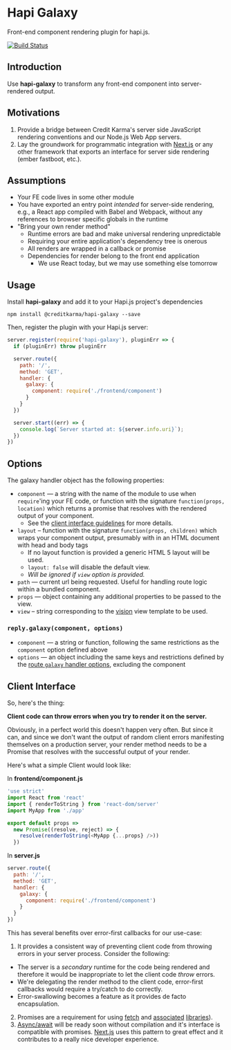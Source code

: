 # Hapi Galaxy

Front-end component rendering plugin for hapi.js.

[![Build Status](https://travis-ci.org/creditkarma/hapi-galaxy.svg?branch=master)](https://travis-ci.org/creditkarma/hapi-galaxy)

## Introduction

Use **hapi-galaxy** to transform any front-end component into server-rendered output.

## Motivations

1. Provide a bridge between Credit Karma's server side JavaScript rendering conventions and our Node.js Web App servers.
2. Lay the groundwork for programmatic integration with [Next.js][next.js] or any other framework that exports an interface for server side rendering (ember fastboot, etc.).

[next.js]: https://github.com/zeit/next.js

## Assumptions

* Your FE code lives in some other module
* You have exported an entry point _intended_ for server-side rendering, e.g., a React app compiled with Babel and Webpack, without any references to browser specific globals in the runtime
* "Bring your own render method"
  * Runtime errors are bad and make universal rendering unpredictable
  * Requiring your entire application's dependency tree is onerous
  * All renders are wrapped in a callback or promise
  * Dependencies for render belong to the front end application
    * We use React today, but we may use something else tomorrow

## Usage

Install **hapi-galaxy** and add it to your Hapi.js project's dependencies

```
npm install @creditkarma/hapi-galaxy --save
```

Then, register the plugin with your Hapi.js server:

```javascript
server.register(require('hapi-galaxy'), pluginErr => {
  if (pluginErr) throw pluginErr

  server.route({
    path: '/',
    method: 'GET',
    handler: {
      galaxy: {
        component: require('./frontend/component')
      }
    }
  })

  server.start((err) => {
    console.log(`Server started at: ${server.info.uri}`);
  })
})
```

## Options

The galaxy handler object has the following properties:

* `component` — a string with the name of the module to use when `require`'ing your FE code, or function with the signature `function(props, location)` which returns a promise that resolves with the rendered output of your component.  
  * See the [client interface guidelines](#client-interface) for more details.
* `layout` – function with the signature `function(props, children)` which wraps your component output, presumably with in an HTML document with head and body tags
  * If no layout function is provided a generic HTML 5 layout will be used.
  * `layout: false` will disable the default view.
  * _Will be ignored if `view` option is provided._
* `path` — current url being requested. Useful for handling route logic within a bundled component.
* `props` — object containing any additional properties to be passed to the view.
* `view` – string corresponding to the [vision][vision] view template to be used.

[vision]: https://github.com/hapijs/vision

### `reply.galaxy(component, options)`

* `component` — a string or function, following the same restrictions as the `component` option defined above
* `options` — an object including the same keys and restrictions defined by the
 [route `galaxy` handler options](#options), excluding the component

## Client Interface

So, here's the thing:

**Client code can throw errors when you try to render it on the server.**

Obviously, in a perfect world this doesn't happen very often. But since it can, and since we don't want the output of random client errors manifesting themselves on a production server, your render method needs to be a Promise that resolves with the successful output of your render.

Here's what a simple Client would look like:

In **frontend/component.js**

```javascript
'use strict'
import React from 'react'
import { renderToString } from 'react-dom/server'
import MyApp from './app'

export default props =>
  new Promise((resolve, reject) => {
    resolve(renderToString(<MyApp {...props} />))
  })
```

In **server.js**

```javascript
server.route({
  path: '/',
  method: 'GET',
  handler: {
    galaxy: {
      component: require('./frontend/component')
    }
  }
})
```

This has several benefits over error-first callbacks for our use-case:

1. It provides a consistent way of preventing client code from throwing errors in your server process. Consider the following:
  * The server is a _secondary_ runtime for the code being rendered and therefore it would be inappropriate to let the client code _throw_ errors.
  * We're delegating the render method to the client code, error-first callbacks would require a try/catch to do correctly.
  * Error-swallowing becomes a feature as it provides de facto encapsulation.
2. Promises are a requirement for using [fetch][fetch] and [associated](https://github.com/matthew-andrews/isomorphic-fetch) [libraries](https://github.com/mjackson/http-client)).
3. [Async/await][async] will be ready soon without compilation and it's interface is compatible with promises. [Next.js][next.js] uses this pattern to great effect and it contributes to a really nice developer experience.

[async]: https://github.com/tc39/ecmascript-asyncawait
[fetch]: https://fetch.spec.whatwg.org/
